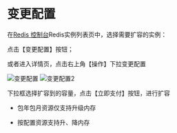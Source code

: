 # 变更配置

在[Redis 控制台](https://redis-console.jdcloud.com/redis)Redis实例列表页中，选择需要扩容的实例：

点击【变更配置】按钮；

或者进入详情页，点击右上角【操作】下拉变更配置

![变更配置](https://github.com/jdcloudcom/cn/blob/master/image/Redis/change-conf1.png)
![变更配置2](https://github.com/jdcloudcom/cn/blob/master/image/Redis/change-conf2.png)

下拉框选择扩容到的容量，点击【立即支付】按钮，进行扩容

 - 包年包月资源仅支持升级内存
 
 - 按配置资源支持升、降内存


